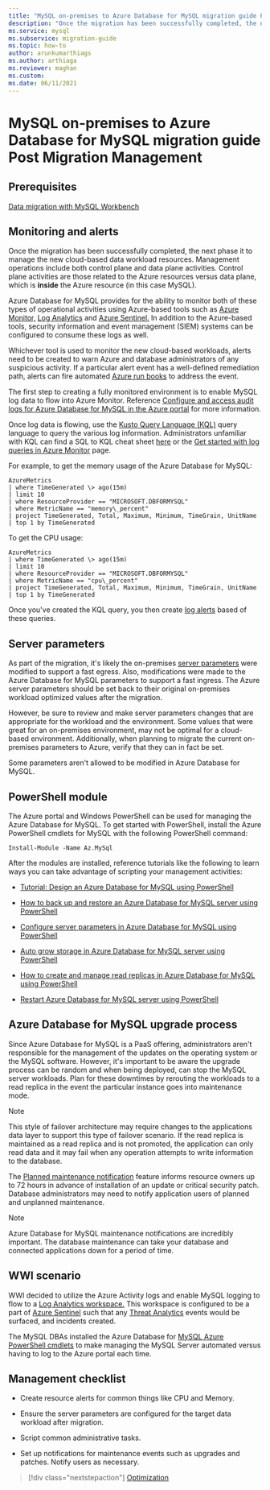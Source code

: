 ```yaml
---
title: "MySQL on-premises to Azure Database for MySQL migration guide Post Migration Management"
description: "Once the migration has been successfully completed, the next phase it to manage the new cloud-based data workload resources."
ms.service: mysql
ms.subservice: migration-guide
ms.topic: how-to
author: arunkumarthiags
ms.author: arthiaga
ms.reviewer: maghan
ms.custom:
ms.date: 06/11/2021
---
```


# MySQL on-premises to Azure Database for MySQL migration guide Post Migration Management

## Prerequisites

[Data migration with MySQL Workbench](09-data-migration-with-mysql-workbench.md)

## Monitoring and alerts

Once the migration has been successfully completed, the next phase it to manage the new cloud-based data workload resources. Management operations include both control plane and data plane activities. Control plane activities are those related to the Azure resources versus data plane, which is **inside** the Azure resource (in this case MySQL).

Azure Database for MySQL provides for the ability to monitor both of these types of operational activities using Azure-based tools such as [Azure Monitor,](../../azure-monitor/overview.md) [Log Analytics](../../azure-monitor/logs/design-logs-deployment.md) and [Azure Sentinel.](../../sentinel/overview.md) In addition to the Azure-based tools, security information and event management (SIEM) systems can be configured to consume these logs as well.

Whichever tool is used to monitor the new cloud-based workloads, alerts need to be created to warn Azure and database administrators of any suspicious activity. If a particular alert event has a well-defined remediation path, alerts can fire automated [Azure run books](/azure/automation/automation-quickstart-create-runbook) to address the event.

The first step to creating a fully monitored environment is to enable MySQL log data to flow into Azure Monitor. Reference [Configure and access audit logs for Azure Database for MySQL in the Azure portal](../howto-configure-audit-logs-portal.md) for more information.

Once log data is flowing, use the [Kusto Query Language (KQL)](/azure/data-explorer/kusto/query/) query language to query the various log information. Administrators unfamiliar with KQL can find a SQL to KQL cheat sheet [here](/azure/data-explorer/kusto/query/sqlcheatsheet) or the [Get started with log queries in Azure Monitor](../../azure-monitor/logs/get-started-queries.md) page.

For example, to get the memory usage of the Azure Database for MySQL:

```
AzureMetrics
| where TimeGenerated \> ago(15m)
| limit 10
| where ResourceProvider == "MICROSOFT.DBFORMYSQL"
| where MetricName == "memory\_percent"
| project TimeGenerated, Total, Maximum, Minimum, TimeGrain, UnitName 
| top 1 by TimeGenerated
```
To get the CPU usage:

```
AzureMetrics
| where TimeGenerated \> ago(15m)
| limit 10
| where ResourceProvider == "MICROSOFT.DBFORMYSQL"
| where MetricName == "cpu\_percent"
| project TimeGenerated, Total, Maximum, Minimum, TimeGrain, UnitName 
| top 1 by TimeGenerated
```
Once you've created the KQL query, you then create [log alerts](/azure/azure-monitor/platform/alerts-unified-log) based of these queries.

## Server parameters

As part of the migration, it's likely the on-premises [server parameters](/azure/mysql/concepts-server-parameters) were modified to support a fast egress. Also, modifications were made to the Azure Database for MySQL parameters to support a fast ingress. The Azure server parameters should be set back to their original on-premises workload optimized values after the migration.

However, be sure to review and make server parameters changes that are appropriate for the workload and the environment. Some values that were great for an on-premises environment, may not be optimal for a cloud-based environment. Additionally, when planning to migrate the current on-premises parameters to Azure, verify that they can in fact be set.

Some parameters aren't allowed to be modified in Azure Database for MySQL.

## PowerShell module

The Azure portal and Windows PowerShell can be used for managing the Azure Database for MySQL. To get started with PowerShell, install the Azure PowerShell cmdlets for MySQL with the following PowerShell command:

`Install-Module -Name Az.MySql`

After the modules are installed, reference tutorials like the following to learn ways you can take advantage of scripting your management activities:

  - [Tutorial: Design an Azure Database for MySQL using PowerShell ](../tutorial-design-database-using-powershell.md)

  - [How to back up and restore an Azure Database for MySQL server using PowerShell ](../howto-restore-server-powershell.md)

  - [Configure server parameters in Azure Database for MySQL using PowerShell ](../howto-configure-server-parameters-using-powershell.md)

  - [Auto grow storage in Azure Database for MySQL server using PowerShell ](../howto-auto-grow-storage-powershell.md)

  - [How to create and manage read replicas in Azure Database for MySQL using PowerShell ](../howto-read-replicas-powershell.md)

  - [Restart Azure Database for MySQL server using PowerShell ](../howto-restart-server-powershell.md)

## Azure Database for MySQL upgrade process

Since Azure Database for MySQL is a PaaS offering, administrators aren't responsible for the management of the updates on the operating system or the MySQL software. However, it's important to be aware the upgrade process can be random and when being deployed, can stop the MySQL server workloads. Plan for these downtimes by rerouting the workloads to a read replica in the event the particular instance goes into maintenance mode.

> [!NOTE]
> This style of failover architecture may require changes to the applications data layer to support this type of failover scenario. If the read replica is maintained as a read replica and is not promoted, the application can only read data and it may fail when any operation attempts to write information to the database.

The [Planned maintenance notification](/azure/mysql/concepts-monitoring#planned-maintenance-notification) feature informs resource owners up to 72 hours in advance of installation of an update or critical security patch. Database administrators may need to notify application users of planned and unplanned maintenance.

> [!NOTE]
> Azure Database for MySQL maintenance notifications are incredibly important. The database maintenance can take your database and connected applications down for a period of time.

## WWI scenario

WWI decided to utilize the Azure Activity logs and enable MySQL logging to flow to a [Log Analytics workspace.](../../azure-monitor/logs/design-logs-deployment.md) This workspace is configured to be a part of [Azure Sentinel](../../sentinel/index.yml) such that any [Threat Analytics](/azure/mysql/concepts-data-access-and-security-threat-protection) events would be surfaced, and incidents created.

The MySQL DBAs installed the Azure Database for [MySQL Azure PowerShell cmdlets](/azure/mysql/quickstart-create-mysql-server-database-using-azure-powershell) to make managing the MySQL Server automated versus having to log to the Azure portal each time.

## Management checklist

  - Create resource alerts for common things like CPU and Memory.

  - Ensure the server parameters are configured for the target data workload after migration.

  - Script common administrative tasks.

  - Set up notifications for maintenance events such as upgrades and patches. Notify users as necessary.  


> [!div class="nextstepaction"]
> [Optimization](./11-optimization.md)